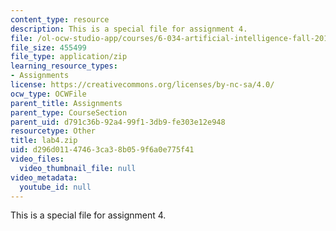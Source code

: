 ```yaml
---
content_type: resource
description: This is a special file for assignment 4.
file: /ol-ocw-studio-app/courses/6-034-artificial-intelligence-fall-2010/d296d01147463ca38b059f6a0e775f41_lab4.zip
file_size: 455499
file_type: application/zip
learning_resource_types:
- Assignments
license: https://creativecommons.org/licenses/by-nc-sa/4.0/
ocw_type: OCWFile
parent_title: Assignments
parent_type: CourseSection
parent_uid: d791c36b-92a4-99f1-3db9-fe303e12e948
resourcetype: Other
title: lab4.zip
uid: d296d011-4746-3ca3-8b05-9f6a0e775f41
video_files:
  video_thumbnail_file: null
video_metadata:
  youtube_id: null
---
```

This is a special file for assignment 4.